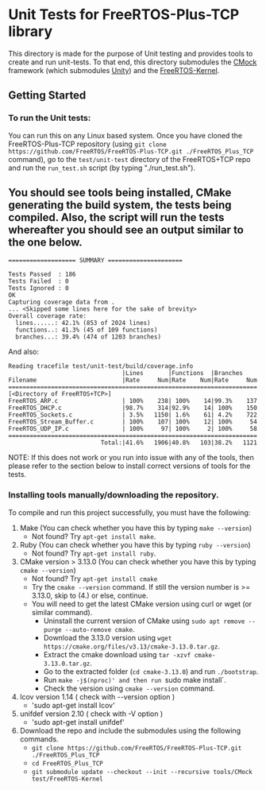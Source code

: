 # Unit Tests for FreeRTOS-Plus-TCP library
This directory is made for the purpose of Unit testing and provides tools to create and run unit-tests. To that end, this directory submodules the [CMock](https://github.com/ThrowTheSwitch/CMock) framework (which submodules [Unity](https://github.com/throwtheswitch/unity/tree/cf949f45ca6d172a177b00da2.3.1607b97bc7a7)) and the [FreeRTOS-Kernel](https://github.com/FreeRTOS/FreeRTOS-Kernel/).

## Getting Started
### To run the Unit tests:
You can run this on any Linux based system.
Once you have cloned the FreeRTOS-Plus-TCP repository (using `git clone https://github.com/FreeRTOS/FreeRTOS-Plus-TCP.git ./FreeRTOS_Plus_TCP` command), go to the `test/unit-test` directory of the FreeRTOS+TCP repo and run the `run_test.sh` script (by typing "./run_test.sh").

You should see tools being installed, CMake generating the build system, the tests being compiled. Also, the script will run the tests whereafter you should see an output similar to the one below.
-------------------------------------
```
=================== SUMMARY =====================

Tests Passed  : 186
Tests Failed  : 0
Tests Ignored : 0
OK
Capturing coverage data from .
... <Skipped some lines here for the sake of brevity>
Overall coverage rate:
  lines......: 42.1% (853 of 2024 lines)
  functions..: 41.3% (45 of 109 functions)
  branches...: 39.4% (474 of 1203 branches)
```

And also:

```
Reading tracefile test/unit-test/build/coverage.info
                                |Lines       |Functions  |Branches    
Filename                        |Rate     Num|Rate    Num|Rate     Num
======================================================================
[<Directory of FreeRTOS+TCP>]
FreeRTOS_ARP.c                  | 100%    238| 100%    14|99.3%    137
FreeRTOS_DHCP.c                 |98.7%    314|92.9%    14| 100%    150
FreeRTOS_Sockets.c              | 3.5%   1150| 1.6%    61| 4.2%    722
FreeRTOS_Stream_Buffer.c        | 100%    107| 100%    12| 100%     54
FreeRTOS_UDP_IP.c               | 100%     97| 100%     2| 100%     58
======================================================================
                          Total:|41.6%   1906|40.8%   103|38.2%   1121
```

NOTE: If this does not work or you run into issue with any of the tools, then please refer to the section below to install correct versions of tools for the tests.

### Installing tools manually/downloading the repository.
To compile and run this project successfully, you must have the following:
1. Make (You can check whether you have this by typing `make --version`)
    - Not found? Try `apt-get install make`.
2. Ruby (You can check whether you have this by typing `ruby --version`)
    - Not found? Try `apt-get install ruby`.
3. CMake version > 3.13.0 (You can check whether you have this by typing `cmake --version`)
    - Not found? Try `apt-get install cmake`
    - Try the `cmake --version` command. If still the version number is >= 3.13.0, skip to (4.) or else, continue.
    - You will need to get the latest CMake version using curl or wget (or similar command).
        - Uninstall the current version of CMake using `sudo apt remove --purge --auto-remove cmake`.
        - Download the 3.13.0 version using `wget https://cmake.org/files/v3.13/cmake-3.13.0.tar.gz`.
        - Extract the cmake download using `tar -xzvf cmake-3.13.0.tar.gz`.
        - Go to the extracted folder (`cd cmake-3.13.0`) and run `./bootstrap`.
        - Run `make -j$(nproc)' and then run `sudo make install`.
        - Check the version using `cmake --version` command.
4. lcov version 1.14 ( check with --version option )
    - 'sudo apt-get install lcov'
5. unifdef version 2.10 ( check with -V option )
    - 'sudo apt-get install unifdef'
6. Download the repo and include the submodules using the following commands.
    - `git clone https://github.com/FreeRTOS/FreeRTOS-Plus-TCP.git ./FreeRTOS_Plus_TCP`
    - `cd FreeRTOS_Plus_TCP`
    - `git submodule update --checkout --init --recursive tools/CMock test/FreeRTOS-Kernel`
